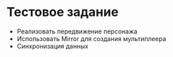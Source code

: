 # Тестовое задание

* Реализовать передвижение персонажа
* Использовать Mirror для создания мультиплеера
* Синхронизация данных
